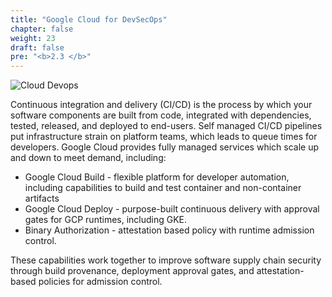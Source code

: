 ```yaml
---
title: "Google Cloud for DevSecOps"
chapter: false
weight: 23
draft: false
pre: "<b>2.3 </b>"
---
```


![Cloud Devops](/images/cloud-devops.png)

Continuous integration and delivery (CI/CD) is the process by which your software components are built from code, integrated with dependencies, tested, released, and deployed to end-users. Self managed CI/CD pipelines put infrastructure strain on platform teams, which leads to queue times for developers. Google Cloud provides fully managed services which scale up and down to meet demand, including:

- Google Cloud Build - flexible platform for developer automation, including capabilities to build and test container and non-container artifacts
- Google Cloud Deploy - purpose-built continuous delivery with approval gates for GCP runtimes, including GKE.
- Binary Authorization - attestation based policy with runtime admission control.

These capabilities work together to improve software supply chain security through build provenance, deployment approval gates, and attestation-based policies for admission control.

